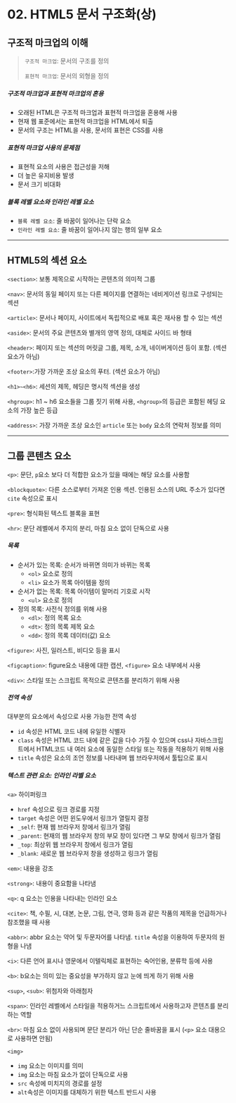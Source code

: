 # 02. HTML5 문서 구조화(상)



## 구조적 마크업의 이해

> `구조적 마크업`: 문서의 구조를 정의
>
> `표현적 마크업`: 문서의 외형을 정의

##### 구조적 마크업과 표현적 마크업의 혼용

* 오래된 HTML은 구조적 마크업과 표현적 마크업을 혼용해 사용
* 현재 웹 표준에서는 표현적 마크업을 HTML에서 퇴출
* 문서의 구조는 HTML을 사용, 문서의 표현은 CSS를 사용

##### 표현적 마크업 사용의 문제점

* 표현적 요소의 사용은 접근성을 저해
* 더 높은 유지비용 발생
* 문서 크기 비대화

##### 블록 레벨 요소와 인라인 레벨 요소

* `블록 레벨 요소`: 줄 바꿈이 일어나는 단락 요소
* `인라인 레벨 요소`: 줄 바꿈이 일어나지 않는 행의 일부 요소

---



## HTML5의 섹션 요소

`<section>`: 보통 제목으로 시작하는 콘텐츠의 의미적 그룹

`<nav>`: 문서의 동일 페이지 또는 다른 페이지를 연결하는 네비게이션 링크로 구성되는 섹션

`<article>`: 문서나 페이지, 사이트에서 독립적으로 배포 혹은 재사용 할 수 있는 섹션

`<aside>`: 문서의 주요 콘텐츠와 별개의 영역 정의, 대체로 사이드 바 형태

`<header>`: 페이지 또는 섹션의 머릿글 그룹, 제목, 소개, 네이버게이션 등이 포함. (섹션 요소가 아님)

`<footer>`:가장 가까운 조상 요소의 푸터. (섹션 요소가 아님)

`<h1>~<h6>`: 세션의 제목, 헤딩은 명시적 섹션을 생성

`<hgroup>`: h1 ~ h6 요소들을 그룹 짓기 위해 사용, `<hgroup>`의 등급은 포함된 헤딩 요소의 가장 높은 등급

`<address>`: 가장 가까운 조상 요소인 `article` 또는 `body` 요소의 연락처 정보를 의미

---



## 그룹 콘텐츠 요소

`<p>`: 문단, `p`요소 보다 더 적합한 요소가 있을 때에는 해당 요소를 사용함

`<blockquote>`: 다른 소스로부터 가져온 인용 섹션. 인용된 소스의 URL 주소가 있다면 `cite` 속성으로 표시

`<pre>`: 형식화된 텍스트 블록을 표현

`<hr>`: 문단 레벨에서 주지의 분리, 마침 요소 없이 단독으로 사용

##### 목록

* 순서가 있는 목록: 순서가 바뀌면 의미가 바뀌는 목록
  * `<ol>` 요소로 정의
  * `<li>` 요소가 목록 아이템을 정의
* 순서가 없는 목록: 목록 아이템이 말머리 기호로 시작
  * `<ul>` 요소로 정의
* 정의 목록: 사전식 정의를 위해 사용
  * `<dl>`: 정의 목록 요소
  * `<dt>`: 정의 목록 제목 요소
  * `<dd>`: 정의 목록 데이터(값) 요소

`<figure>`: 사진, 일러스트, 비디오 등을 표시

`<figcaption>`: figure요소 내용에 대한 캡션, `<figure>` 요소 내부에서 사용

`<div>`: 스타일 또는 스크립트 목적으로 콘텐츠를 분리하기 위해 사용

##### 전역 속성

대부분의 요소에서 속성으로 사용 가능한 전역 속성

* `id` 속성은 HTML 코드 내에 유일한 식별자
* `class` 속성은 HTML 코드 내에 같은 값을 다수 가질 수 있으며 css나 자바스크립트에서 HTML코드 내 여러 요소에 동일한 스타일 또는 작동을 적용하기 위해 사용
* `title` 속성은 요소의 조언 정보를 나타내며 웹 브라우저에서 툴팁으로 표시

##### 텍스트 관련 요소: 인라인 라벨 요소

`<a>` 하이퍼링크

* `href` 속성으로 링크 경로를 지정
* `target` 속성은 어떤 윈도우에서 링크가 열릴지 결정
* `_self`: 현재 웹 브라우저 창에서 링크가 열림
* `_parent`: 현재의 웹 브라우저 창의 부모 창이 있다면 그 부모 창에서 링크가 열림
* `_top`: 최상위 웹 브라우저 창에서 링크가 열림
* `_blank`: 새로운 웹 브라우저 창을 생성하고 링크가 열림

`<em>`: 내용을 강조

`<strong>`: 내용이 중요함을 나타냄

`<q>`: q 요소는 인용을 나타내는 인라인 요소

`<cite>`: 책, 수필, 시, 대본, 논문, 그림, 연극, 영화 등과 같은 작품의 제목을 언급하거나 참조했을 때 사용

`<abbr>`: abbr 요소는 약어 및 두문자어를 나타냄. `title` 속성을 이용하여 두문자의 원형을 나냄

`<i>`: 다른 언어 표시나 영문에서 이텔릭체로 표현하는 숙어인용, 분류학 등에 사용

`<b>`: b요소는 의미 있는 중요성을 부가하지 않고 눈에 띄게 하기 위해 사용

`<sup>`, `<sub>`: 위첨자와 아래첨자

`<span>`: 인라인 레벨에서 스타일을 적용하거느 스크립트에서 사용하고자 콘텐츠를 분리하는 역할

`<br>`: 마침 요소 없이 사용되며 문단 분리가 아닌 단순 줄바꿈을 표시 (`<p>` 요소 대용으로 사용하면 안됨)

`<img>`

* `img` 요소는 이미지를 의미
* `img` 요소는 마침 요소가 없이 단독으로 사용
* `src` 속성에 미치지의 경로를 설정
* `alt`속성은 이미지를 대체하기 위한 텍스트 반드시 사용